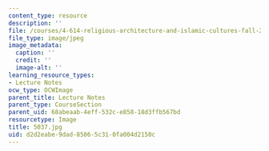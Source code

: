 ```yaml
---
content_type: resource
description: ''
file: /courses/4-614-religious-architecture-and-islamic-cultures-fall-2002/d2d2eabe9dad85065c310fa004d2150c_5037.jpg
file_type: image/jpeg
image_metadata:
  caption: ''
  credit: ''
  image-alt: ''
learning_resource_types:
- Lecture Notes
ocw_type: OCWImage
parent_title: Lecture Notes
parent_type: CourseSection
parent_uid: 68abeaab-4eff-532c-e858-18d3ffb567bd
resourcetype: Image
title: 5037.jpg
uid: d2d2eabe-9dad-8506-5c31-0fa004d2150c
---
```

